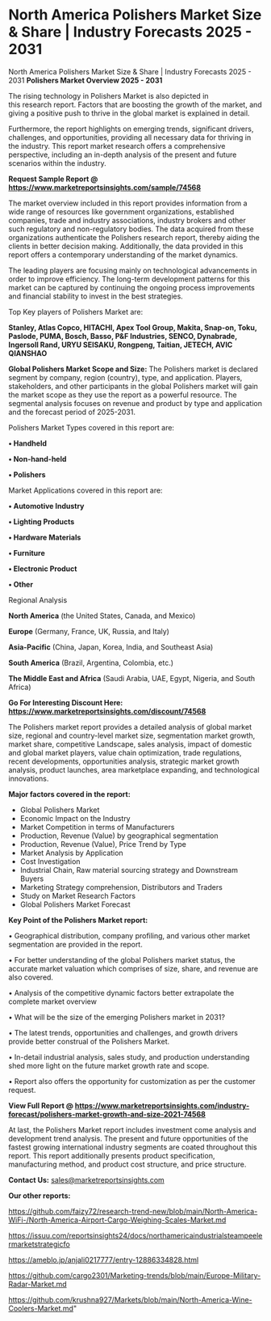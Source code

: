 # North America Polishers Market Size & Share | Industry Forecasts 2025 - 2031
North America Polishers Market Size & Share | Industry Forecasts 2025 - 2031
<Strong> Polishers Market Overview 2025 - 2031</strong>

The rising technology in Polishers Market is also depicted in this research report. Factors that are boosting the growth of the market, and giving a positive push to thrive in the global market is explained in detail.

Furthermore, the report highlights on emerging trends, significant drivers, challenges, and opportunities, providing all necessary data for thriving in the industry. This report market research offers a comprehensive perspective, including an in-depth analysis of the present and future scenarios within the industry.

<strong>Request Sample Report @ <a href=https://www.marketreportsinsights.com/sample/74568>https://www.marketreportsinsights.com/sample/74568</a></strong>

The market overview included in this report provides information from a wide range of resources like government organizations, established companies, trade and industry associations, industry brokers and other such regulatory and non-regulatory bodies. The data acquired from these organizations authenticate the Polishers research report, thereby aiding the clients in better decision making. Additionally, the data provided in this report offers a contemporary understanding of the market dynamics.

The leading players are focusing mainly on technological advancements in order to improve efficiency. The long-term development patterns for this market can be captured by continuing the ongoing process improvements and financial stability to invest in the best strategies.

Top Key players of Polishers Market are:

<strong>Stanley, Atlas Copco, HITACHI, Apex Tool Group, Makita, Snap-on, Toku, Paslode, PUMA, Bosch, Basso, P&F Industries, SENCO, Dynabrade, Ingersoll Rand, URYU SEISAKU, Rongpeng, Taitian, JETECH, AVIC QIANSHAO</strong>

<strong><b>Global Polishers Market Scope and Size:</b></strong>
The Polishers market is declared segment by company, region (country), type, and application. Players, stakeholders, and other participants in the global Polishers market will gain the market scope as they use the report as a powerful resource. The segmental analysis focuses on revenue and product by type and application and the forecast period of 2025-2031.

Polishers Market Types covered in this report are:

<strong>• Handheld

• Non-hand-held

• Polishers</strong>

Market Applications covered in this report are:

<strong>• Automotive Industry

• Lighting Products

• Hardware Materials

• Furniture

• Electronic Product

• Other</strong> 

Regional Analysis

<strong>North America</strong> (the United States, Canada, and Mexico)

<strong>Europe</strong> (Germany, France, UK, Russia, and Italy)

<strong>Asia-Pacific</strong> (China, Japan, Korea, India, and Southeast Asia)

<strong>South America</strong> (Brazil, Argentina, Colombia, etc.)

<strong>The Middle East and Africa</strong> (Saudi Arabia, UAE, Egypt, Nigeria, and South Africa)

<strong>Go For Interesting Discount Here: <a href=https://www.marketreportsinsights.com/discount/74568>https://www.marketreportsinsights.com/discount/74568</a></strong>

The Polishers market report provides a detailed analysis of global market size, regional and country-level market size, segmentation market growth, market share, competitive Landscape, sales analysis, impact of domestic and global market players, value chain optimization, trade regulations, recent developments, opportunities analysis, strategic market growth analysis, product launches, area marketplace expanding, and technological innovations.

<strong><b>Major factors covered in the report:</b></strong>
<ul>
  <li>Global Polishers Market </li>
  <li>Economic Impact on the Industry</li>
  <li>Market Competition in terms of Manufacturers</li>
  <li>Production, Revenue (Value) by geographical segmentation</li>
  <li>Production, Revenue (Value), Price Trend by Type</li>
  <li>Market Analysis by Application</li>
  <li>Cost Investigation</li>
  <li>Industrial Chain, Raw material sourcing strategy and Downstream Buyers</li>
  <li>Marketing Strategy comprehension, Distributors and Traders</li>
  <li>Study on Market Research Factors</li>
  <li>Global Polishers Market Forecast</li>
</ul>

<strong><b>Key Point of the Polishers Market report:</b></strong>

• Geographical distribution, company profiling, and various other market segmentation are provided in the report.

• For better understanding of the global Polishers market status, the accurate market valuation which comprises of size, share, and revenue are also covered.

• Analysis of the competitive dynamic factors better extrapolate the complete market overview

• What will be the size of the emerging Polishers market in 2031?

• The latest trends, opportunities and challenges, and growth drivers provide better construal of the Polishers Market.

• In-detail industrial analysis, sales study, and production understanding shed more light on the future market growth rate and scope.

• Report also offers the opportunity for customization as per the customer request.

<strong><b>View Full Report @ <a href=https://www.marketreportsinsights.com/industry-forecast/polishers-market-growth-and-size-2021-74568>https://www.marketreportsinsights.com/industry-forecast/polishers-market-growth-and-size-2021-74568</a></b></strong>


At last, the Polishers Market report includes investment come analysis and development trend analysis. The present and future opportunities of the fastest growing international industry segments are coated throughout this report. This report additionally presents product specification, manufacturing method, and product cost structure, and price structure.

<strong>Contact Us:</strong>
sales@marketreportsinsights.com

<strong>Our other reports:</strong>

<a href=https://github.com/faizy72/research-trend-new/blob/main/North-America-WiFi-/North-America-Airport-Cargo-Weighing-Scales-Market.md>https://github.com/faizy72/research-trend-new/blob/main/North-America-WiFi-/North-America-Airport-Cargo-Weighing-Scales-Market.md</a>

<a href=https://issuu.com/reportsinsights24/docs/northamericaindustrialsteampeelermarketstrategicfo>https://issuu.com/reportsinsights24/docs/northamericaindustrialsteampeelermarketstrategicfo</a>

<a href=https://ameblo.jp/anjali0217777/entry-12886334828.html>https://ameblo.jp/anjali0217777/entry-12886334828.html</a>

<a href=https://github.com/cargo2301/Marketing-trends/blob/main/Europe-Military-Radar-Market.md>https://github.com/cargo2301/Marketing-trends/blob/main/Europe-Military-Radar-Market.md</a>

<a href=https://github.com/krushna927/Markets/blob/main/North-America-Wine-Coolers-Market.md>https://github.com/krushna927/Markets/blob/main/North-America-Wine-Coolers-Market.md</a>"
